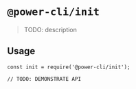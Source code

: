 # `@power-cli/init`

> TODO: description

## Usage

```
const init = require('@power-cli/init');

// TODO: DEMONSTRATE API
```

